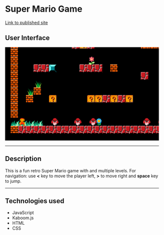 # Super Mario Game

[Link to published site](https://annaaxelsson051.github.io/Super-Mario-Game/) 

## User Interface

![User interface](User-interface.png)

---

## Description

This is a fun retro Super Mario game with and multiple levels. For navigation: use <b><</b> key to move the player left, <b>></b> to move right and <b>space</b> key to jump. 

---

## Technologies used

- JavaScript
- Kaboom.js
- HTML
- CSS


